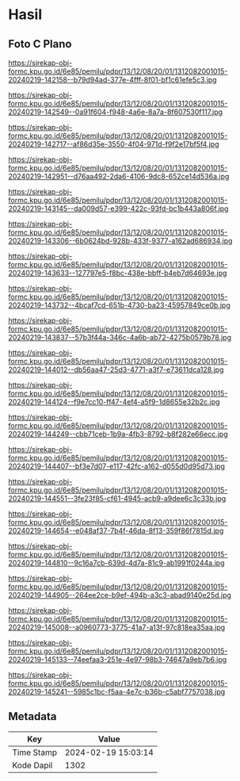 # Hasil

## Foto C Plano

https://sirekap-obj-formc.kpu.go.id/6e85/pemilu/pdpr/13/12/08/20/01/1312082001015-20240219-142158--b79d94ad-377e-4fff-8f01-bf1c61efe5c3.jpg

https://sirekap-obj-formc.kpu.go.id/6e85/pemilu/pdpr/13/12/08/20/01/1312082001015-20240219-142549--0a91f604-f948-4a6e-8a7a-8f607530f117.jpg

https://sirekap-obj-formc.kpu.go.id/6e85/pemilu/pdpr/13/12/08/20/01/1312082001015-20240219-142717--af86d35e-3550-4f04-971d-f9f2e17bf5f4.jpg

https://sirekap-obj-formc.kpu.go.id/6e85/pemilu/pdpr/13/12/08/20/01/1312082001015-20240219-142951--d76aa492-2da6-4106-9dc8-652ce14d536a.jpg

https://sirekap-obj-formc.kpu.go.id/6e85/pemilu/pdpr/13/12/08/20/01/1312082001015-20240219-143145--da009d57-e399-422c-93fd-bc1b443a806f.jpg

https://sirekap-obj-formc.kpu.go.id/6e85/pemilu/pdpr/13/12/08/20/01/1312082001015-20240219-143306--6b0624bd-928b-433f-9377-a162ad686934.jpg

https://sirekap-obj-formc.kpu.go.id/6e85/pemilu/pdpr/13/12/08/20/01/1312082001015-20240219-143633--127797e5-f8bc-438e-bbff-b4eb7d64693e.jpg

https://sirekap-obj-formc.kpu.go.id/6e85/pemilu/pdpr/13/12/08/20/01/1312082001015-20240219-143732--4bcaf7cd-651b-4730-ba23-45957849ce0b.jpg

https://sirekap-obj-formc.kpu.go.id/6e85/pemilu/pdpr/13/12/08/20/01/1312082001015-20240219-143837--57b3f44a-346c-4a6b-ab72-4275b0579b78.jpg

https://sirekap-obj-formc.kpu.go.id/6e85/pemilu/pdpr/13/12/08/20/01/1312082001015-20240219-144012--db56aa47-25d3-4771-a3f7-e73611dca128.jpg

https://sirekap-obj-formc.kpu.go.id/6e85/pemilu/pdpr/13/12/08/20/01/1312082001015-20240219-144124--f9e7cc10-ff47-4ef4-a5f9-1d8655e32b2c.jpg

https://sirekap-obj-formc.kpu.go.id/6e85/pemilu/pdpr/13/12/08/20/01/1312082001015-20240219-144249--cbb71ceb-1b9a-4fb3-8792-b8f282e66ecc.jpg

https://sirekap-obj-formc.kpu.go.id/6e85/pemilu/pdpr/13/12/08/20/01/1312082001015-20240219-144407--bf3e7d07-e117-42fc-a162-d055d0d95d73.jpg

https://sirekap-obj-formc.kpu.go.id/6e85/pemilu/pdpr/13/12/08/20/01/1312082001015-20240219-144551--3fe23f85-cf61-4945-acb9-a9dee6c3c33b.jpg

https://sirekap-obj-formc.kpu.go.id/6e85/pemilu/pdpr/13/12/08/20/01/1312082001015-20240219-144654--e048af37-7b4f-46da-8f13-359f86f7815d.jpg

https://sirekap-obj-formc.kpu.go.id/6e85/pemilu/pdpr/13/12/08/20/01/1312082001015-20240219-144810--9c16a7cb-639d-4d7a-81c9-ab1991f0244a.jpg

https://sirekap-obj-formc.kpu.go.id/6e85/pemilu/pdpr/13/12/08/20/01/1312082001015-20240219-144905--264ee2ce-b9ef-494b-a3c3-abad9140e25d.jpg

https://sirekap-obj-formc.kpu.go.id/6e85/pemilu/pdpr/13/12/08/20/01/1312082001015-20240219-145008--a0960773-3775-41a7-a13f-97c818ea35aa.jpg

https://sirekap-obj-formc.kpu.go.id/6e85/pemilu/pdpr/13/12/08/20/01/1312082001015-20240219-145133--74eefaa3-251e-4e97-98b3-74647a9eb7b6.jpg

https://sirekap-obj-formc.kpu.go.id/6e85/pemilu/pdpr/13/12/08/20/01/1312082001015-20240219-145241--5985c1bc-f5aa-4e7c-b36b-c5abf7757038.jpg


## Metadata

| Key        | Value               |
| ---------- | ------------------- |
| Time Stamp | 2024-02-19 15:03:14 |
| Kode Dapil | 1302                |



